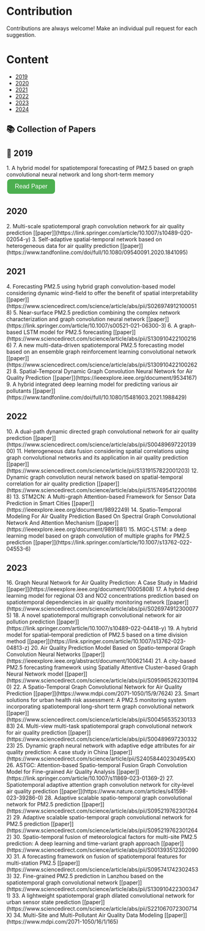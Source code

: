 # Contribution

Contributions are always welcome! Make an individual pull request for each suggestion.

# Content

<ul>
    <li><a href="#2019">2019</a></li>
    <li><a href="#2020">2020</a></li>
    <li><a href="#2021">2021</a></li>
    <li><a href="#2022">2022</a></li>
    <li><a href="#2023">2023</a></li>
    <li><a href="#2024">2024</a></li>
</ul>

## 📚 Collection of Papers
<h2 id="2019">📅 2019</h2>
1. A hybrid model for spatiotemporal forecasting of PM2.5 based on graph convolutional neural network and long short-term memory  
   <a href="https://www.sciencedirect.com/science/article/abs/pii/S0048969719303821" target="_blank">
   <button style="background-color:#4CAF50; color:white; border:none; padding:10px 20px; text-align:center; text-decoration:none; display:inline-block; font-size:16px; margin:4px 2px; cursor:pointer; border-radius:8px;">
   Read Paper
   </button></a>

<h2 id="2020">2020</h2>
2. Multi-scale spatiotemporal graph convolution network for air
quality prediction [[paper]](https://link.springer.com/article/10.1007/s10489-020-02054-y)
3. Self-adaptive spatial-temporal network based on
heterogeneous data for air quality prediction [[paper]](https://www.tandfonline.com/doi/full/10.1080/09540091.2020.1841095)
<h2 id="2021">2021</h2>
4. Forecasting PM2.5 using hybrid graph convolution-based model
considering dynamic wind-field to offer the benefit of spatial
interpretability [[paper]](https://www.sciencedirect.com/science/article/abs/pii/S0269749121000518)
5. Near-surface PM2.5 prediction combining the complex network
characterization and graph convolution neural network [[paper]](https://link.springer.com/article/10.1007/s00521-021-06300-3)
6. A graph-based LSTM model for PM2.5 forecasting [[paper]](https://www.sciencedirect.com/science/article/abs/pii/S1309104221002166)
7. A new multi-data-driven spatiotemporal PM2.5 forecasting model based on
an ensemble graph reinforcement learning convolutional network [[paper]](https://www.sciencedirect.com/science/article/abs/pii/S1309104221002622)
8. Spatial-Temporal Dynamic Graph Convolution
Neural Network for Air Quality Prediction [[paper]](https://ieeexplore.ieee.org/document/9534167)
9. A hybrid integrated deep learning model for
predicting various air pollutants [[paper]](https://www.tandfonline.com/doi/full/10.1080/15481603.2021.1988429)
<h2 id="2022">2022</h2>
10. A dual-path dynamic directed graph convolutional network for air
quality prediction [[paper]](https://www.sciencedirect.com/science/article/abs/pii/S0048969722013900)
11. Heterogeneous data fusion considering spatial correlations using graph
convolutional networks and its application in air quality prediction [[paper]](https://www.sciencedirect.com/science/article/pii/S1319157822001203)
12. Dynamic graph convolution neural network based on spatial-temporal
correlation for air quality prediction [[paper]](https://www.sciencedirect.com/science/article/abs/pii/S1574954122001868)
13. STM2CN: A Multi-graph Attention-based
Framework for Sensor Data Prediction in Smart
Cities [[paper]](https://ieeexplore.ieee.org/document/9892249)
14. Spatio-Temporal Modeling For Air Quality
Prediction Based On Spectral Graph Convolutional
Network And Attention Mechanism [[paper]](https://ieeexplore.ieee.org/document/9891881)
15. MGC‑LSTM: a deep learning model based on graph convolution
of multiple graphs for PM2.5 prediction [[paper]](https://link.springer.com/article/10.1007/s13762-022-04553-6)
<h2 id="2023">2023</h2>
16. Graph Neural Network for Air Quality Prediction:
A Case Study in Madrid [[paper]](https://ieeexplore.ieee.org/document/10005808)
17. A hybrid deep learning model for regional O3 and NO2 concentrations
prediction based on spatiotemporal dependencies in air quality
monitoring network [[paper]](https://www.sciencedirect.com/science/article/abs/pii/S0269749123000775)
18. A novel spatiotemporal multigraph convolutional network
for air pollution prediction [[paper]](https://link.springer.com/article/10.1007/s10489-022-04418-y)
19. A hybrid model for spatial–temporal prediction of PM2.5 based
on a time division method [[paper]](https://link.springer.com/article/10.1007/s13762-023-04813-z)
20. Air Quality Prediction Model Based on
Spatio-temporal Graph Convolution Neural Networks [[paper]](https://ieeexplore.ieee.org/abstract/document/10062144)
21. A city-based PM2.5 forecasting framework using Spatially Attentive
Cluster-based Graph Neural Network model [[paper]](https://www.sciencedirect.com/science/article/abs/pii/S0959652623011940)
22. A Spatio-Temporal Graph Convolutional Network for Air
Quality Prediction [[paper]](https://www.mdpi.com/2071-1050/15/9/7624)
23. Smart solutions for urban health risk assessment: A PM2.5 monitoring
system incorporating spatiotemporal long-short term graph
convolutional network [[paper]](https://www.sciencedirect.com/science/article/abs/pii/S0045653523013383)
24. Multi-view multi-task spatiotemporal graph convolutional network for air
quality prediction [[paper]](https://www.sciencedirect.com/science/article/abs/pii/S0048969723033223)
25. Dynamic graph neural network with adaptive edge attributes for
air quality prediction: A case study in China [[paper]](https://www.sciencedirect.com/science/article/pii/S240584402304954X)
26. ASTGC: Attention-based Spatio-temporal Fusion Graph Convolution
Model for Fine-grained Air Quality Analysis [[paper]](https://link.springer.com/article/10.1007/s11869-023-01369-2)
27. Spatiotemporal adaptive attention
graph convolution network
for city‑level air quality prediction [[paper]](https://www.nature.com/articles/s41598-023-39286-0)
28. Adaptive scalable spatio-temporal graph convolutional network for PM2.5
prediction [[paper]](https://www.sciencedirect.com/science/article/abs/pii/S0952197623012642)
29. Adaptive scalable spatio-temporal graph convolutional network for PM2.5
prediction [[paper]](https://www.sciencedirect.com/science/article/abs/pii/S0952197623012642)
30. Spatio-temporal fusion of meteorological factors for multi-site PM2.5
prediction: A deep learning and time-variant graph approach [[paper]](https://www.sciencedirect.com/science/article/abs/pii/S001393512302090X)
31. A forecasting framework on fusion of spatiotemporal features for
multi-station PM2.5 [[paper]](https://www.sciencedirect.com/science/article/abs/pii/S0957417423024533)
32. Fine-grained PM2.5 prediction in Lanzhou based on the spatiotemporal graph
convolutional network [[paper]](https://www.sciencedirect.com/science/article/abs/pii/S1309104223003471)
33. A lightweight spatiotemporal graph dilated convolutional network for
urban sensor state prediction [[paper]](https://www.sciencedirect.com/science/article/abs/pii/S221067072300714X)
34. Multi-Site and Multi-Pollutant Air Quality Data Modeling [[paper]](https://www.mdpi.com/2071-1050/16/1/165)

























